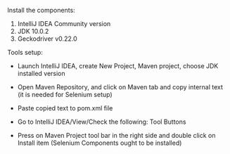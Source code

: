 Install the components:

1. IntelliJ IDEA Community version
2. JDK 10.0.2
3. Geckodriver v0.22.0

  Tools setup:

  - Launch IntelliJ IDEA, create New Project, Maven project, choose JDK installed version

  - Open Maven Repository, and click on Maven tab and copy internal text (it is needed for Selenium setup)

  - Paste copied text to pom.xml file

  - Go to IntelliJ IDEA/View/Check the following: Tool Buttons

  - Press on Maven Project tool bar in the right side and double click on Install item (Selenium Components ought to be installed)

